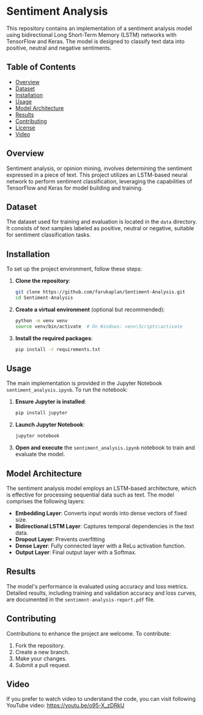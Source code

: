 # Sentiment Analysis 

This repository contains an implementation of a sentiment analysis model using bidirectional Long Short-Term Memory (LSTM) networks with TensorFlow and Keras. The model is designed to classify text data into positive, neutral and negative sentiments.

## Table of Contents

- [Overview](#overview)
- [Dataset](#dataset)
- [Installation](#installation)
- [Usage](#usage)
- [Model Architecture](#model-architecture)
- [Results](#results)
- [Contributing](#contributing)
- [License](#license)
- [Video](#video)

## Overview

Sentiment analysis, or opinion mining, involves determining the sentiment expressed in a piece of text. This project utilizes an LSTM-based neural network to perform sentiment classification, leveraging the capabilities of TensorFlow and Keras for model building and training.

## Dataset

The dataset used for training and evaluation is located in the `data` directory. It consists of text samples labeled as positive, neutral or negative, suitable for sentiment classification tasks.

## Installation

To set up the project environment, follow these steps:

1. **Clone the repository**:

   ```bash
   git clone https://github.com/farukaplan/Sentiment-Analysis.git
   cd Sentiment-Analysis
   ```

2. **Create a virtual environment** (optional but recommended):

   ```bash
   python -m venv venv
   source venv/bin/activate  # On Windows: venv\Scripts\activate
   ```

3. **Install the required packages**:

   ```bash
   pip install -r requirements.txt
   ```

## Usage

The main implementation is provided in the Jupyter Notebook `sentiment_analysis.ipynb`. To run the notebook:

1. **Ensure Jupyter is installed**:

   ```bash
   pip install jupyter
   ```

2. **Launch Jupyter Notebook**:

   ```bash
   jupyter notebook
   ```

3. **Open and execute** the `sentiment_analysis.ipynb` notebook to train and evaluate the model.

## Model Architecture

The sentiment analysis model employs an LSTM-based architecture, which is effective for processing sequential data such as text. The model comprises the following layers:

- **Embedding Layer**: Converts input words into dense vectors of fixed size.
- **Bidirectional LSTM Layer**: Captures temporal dependencies in the text data.
- **Dropout Layer**: Prevents overfitting
- **Dense Layer**: Fully connected layer with a ReLu activation function.
- **Output Layer**: Final output layer with a Softmax.

## Results

The model's performance is evaluated using accuracy and loss metrics. Detailed results, including training and validation accuracy and loss curves, are documented in the `sentiment-analysis-report.pdf` file.

## Contributing

Contributions to enhance the project are welcome. To contribute:

1. Fork the repository.
2. Create a new branch.
3. Make your changes.
4. Submit a pull request.

## Video
If you prefer to watch video to understand the code, you can visit following YouTube video: https://youtu.be/o95-X_zDRkU
